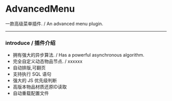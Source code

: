 # AdvancedMenu
一款高级菜单插件. / An advanced menu plugin.

---
### introduce / 插件介绍

+ 拥有强大的异步算法. / Has a powerful asynchronous algorithm.
+ 完全自定义动态物品节点. / xxxxxx
+ 自动排版,可翻页
+ 支持执行 SQL 语句
+ 强大的 JS 优先级判断
+ 高版本物品材质还原ID读取
+ 自动重载配置文件

